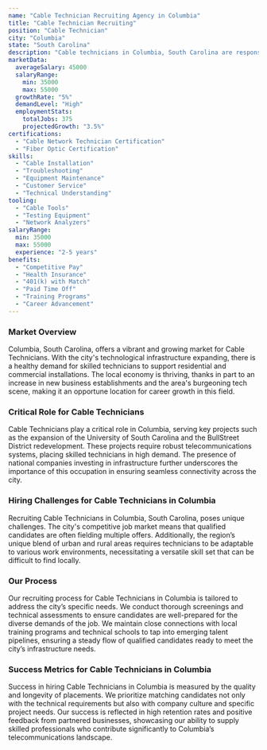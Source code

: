 ```yaml
---
name: "Cable Technician Recruiting Agency in Columbia"
title: "Cable Technician Recruiting"
position: "Cable Technician"
city: "Columbia"
state: "South Carolina"
description: "Cable technicians in Columbia, South Carolina are responsible for installing, maintaining, and repairing cable systems for televisions, internet services, and phone systems."
marketData:
  averageSalary: 45000
  salaryRange:
    min: 35000
    max: 55000
  growthRate: "5%"
  demandLevel: "High"
  employmentStats:
    totalJobs: 375
    projectedGrowth: "3.5%"
certifications:
  - "Cable Network Technician Certification"
  - "Fiber Optic Certification"
skills:
  - "Cable Installation"
  - "Troubleshooting"
  - "Equipment Maintenance"
  - "Customer Service"
  - "Technical Understanding"
tooling:
  - "Cable Tools"
  - "Testing Equipment"
  - "Network Analyzers"
salaryRange:
  min: 35000
  max: 55000
  experience: "2-5 years"
benefits:
  - "Competitive Pay"
  - "Health Insurance"
  - "401(k) with Match"
  - "Paid Time Off"
  - "Training Programs"
  - "Career Advancement"
---
```


### Market Overview
Columbia, South Carolina, offers a vibrant and growing market for Cable Technicians. With the city's technological infrastructure expanding, there is a healthy demand for skilled technicians to support residential and commercial installations. The local economy is thriving, thanks in part to an increase in new business establishments and the area's burgeoning tech scene, making it an opportune location for career growth in this field.

### Critical Role for Cable Technicians
Cable Technicians play a critical role in Columbia, serving key projects such as the expansion of the University of South Carolina and the BullStreet District redevelopment. These projects require robust telecommunications systems, placing skilled technicians in high demand. The presence of national companies investing in infrastructure further underscores the importance of this occupation in ensuring seamless connectivity across the city.

### Hiring Challenges for Cable Technicians in Columbia
Recruiting Cable Technicians in Columbia, South Carolina, poses unique challenges. The city's competitive job market means that qualified candidates are often fielding multiple offers. Additionally, the region’s unique blend of urban and rural areas requires technicians to be adaptable to various work environments, necessitating a versatile skill set that can be difficult to find locally.

### Our Process
Our recruiting process for Cable Technicians in Columbia is tailored to address the city’s specific needs. We conduct thorough screenings and technical assessments to ensure candidates are well-prepared for the diverse demands of the job. We maintain close connections with local training programs and technical schools to tap into emerging talent pipelines, ensuring a steady flow of qualified candidates ready to meet the city’s infrastructure needs.

### Success Metrics for Cable Technicians in Columbia
Success in hiring Cable Technicians in Columbia is measured by the quality and longevity of placements. We prioritize matching candidates not only with the technical requirements but also with company culture and specific project needs. Our success is reflected in high retention rates and positive feedback from partnered businesses, showcasing our ability to supply skilled professionals who contribute significantly to Columbia’s telecommunications landscape.